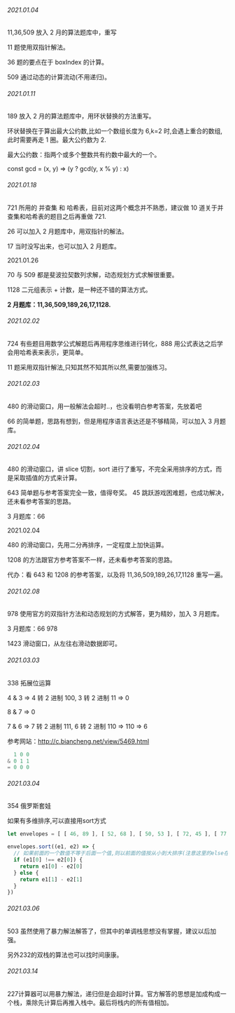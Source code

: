 ###### 2021.01.04

11,36,509 放入 2 月的算法题库中，重写

11 题使用双指针解法。

36 题的要点在于 boxIndex 的计算。

509 通过动态的计算流动(不用递归)。

###### 2021.01.11

189 放入 2 月的算法题库中，用环状替换的方法重写。

环状替换在于算出最大公约数,比如一个数组长度为 6,k=2 时,会遇上重合的数组,此时需要再走 1 圈。最大公约数为 2.

最大公约数：指两个或多个整数共有约数中最大的一个。

const gcd = (x, y) => (y ? gcd(y, x % y) : x)

###### 2021.01.18

721 所用的 并查集 和 哈希表，目前对这两个概念并不熟悉，建议做 10 道关于并查集和哈希表的题目之后再重做 721.

26 可以加入 2 月题库中，用双指针的解法。

17 当时没写出来，也可以加入 2 月题库。

2021.01.26

70 与 509 都是斐波拉契数列求解，动态规划方式求解很重要。

1128 二元组表示 + 计数，是一种还不错的算法方式。

<strong>2 月题库：11,36,509,189,26,17,1128.</strong>

###### 2021.02.02

724 有些题目用数学公式解题后再用程序思维进行转化，888 用公式表达之后学会用哈希表来表示，更简单。

11 题采用双指针解法,只知其然不知其所以然,需要加强练习。

###### 2021.02.03

480 的滑动窗口，用一般解法会超时..，也没看明白参考答案，先放着吧

66 的简单题，思路有想到，但是用程序语言表达还是不够精简，可以加入 3 月题库。

###### 2021.02.04

480 的滑动窗口，讲 slice 切割，sort 进行了重写，不完全采用排序的方式，而是采取插值的方式来计算。

643 简单题与参考答案完全一致，值得夸奖。 45 跳跃游戏困难题，也成功解决，还未看参考答案的思路。

3 月题库：66

2021.02.04

480 的滑动窗口，先用二分再排序，一定程度上加快运算。

1208 的方法跟官方参考答案不一样，还未看参考答案的思路。

代办：看 643 和 1208 的参考答案，以及将 11,36,509,189,26,17,1128 重写一遍。

###### 2021.02.08

978 使用官方的双指针方法和动态规划的方式解答，更为精妙，加入 3 月题库。

3 月题库：66 978

1423 滑动窗口，从左往右滑动数据即可。

###### 2021.03.03

338 拓展位运算

4 & 3 => 4 转 2 进制 100, 3 转 2 进制 11 => 0

8 & 7 => 0

7 & 6 => 7 转 2 进制 111, 6 转 2 进制 110 => 110 => 6

参考网站：http://c.biancheng.net/view/5469.html

```javaScript
  1 0 0
& 0 1 1
= 0 0 0
```

###### 2021.03.04

354 俄罗斯套娃

如果有多维排序,可以直接用sort方式

```javaScript
let envelopes = [ [ 46, 89 ], [ 52, 68 ], [ 50, 53 ], [ 72, 45 ], [ 77, 81 ] ]

envelopes.sort((e1, e2) => {
  // 如果前面的一个数值不等于后面一个值,则以前面的值按从小到大排序(注意这里的else在参考答案基础上做了修改)
  if (e1[0] !== e2[0]) {
    return e1[0] - e2[0]
  } else {
    return e1[1] - e2[1]
  }
})
```

###### 2021.03.06
503 虽然使用了暴力解法解答了，但其中的单调栈思想没有掌握，建议以后加强。

另外232的双栈的算法也可以找时间康康。

###### 2021.03.14
227计算器可以用暴力解法，递归但是会超时计算。官方解答的思想是加成构成一个栈，乘除先计算后再推入栈中。最后将栈内的所有值相加。